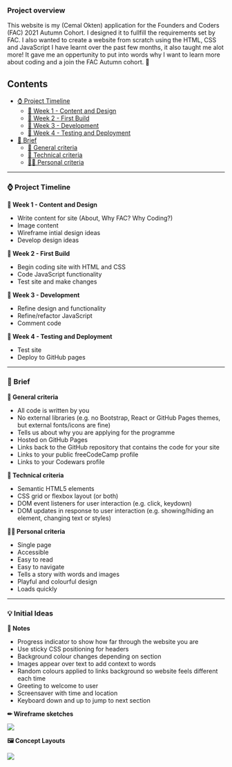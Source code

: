 ### Project overview

This website is my (Cemal Okten) application for the Founders and Coders (FAC) 2021 Autumn Cohort. I designed it to  fullfill the requirements set by FAC. I also wanted to create a website from scratch using the HTML, CSS and JavaScript I have learnt over the past few months, it also taught me alot more! It gave me an oppertunity to put into words why I want to learn more about coding and a join the FAC Autumn cohort. 🍁

## Contents

- [⌚ Project Timeline](#🕐-Project-Timeline)
	- [🎨 Week 1 - Content and Design](#-Week-1-Design)
	- [🔨 Week 2 - First Build](#-Week-2-First-Build-Sprint)
	- [🔧 Week 3 - Development](#-Week-1-Design)
	- [🏁 Week 4 - Testing and Deployment](#-Week-2-First-Build-Sprint)
- [📃 Brief](#🕐-Project-Timeline)
	- [🌌 General criteria](#-Week-1-Design)
	- [💾 Technical criteria](#-Week-1-Design)
	- [✋🏼 Personal criteria](#-Week-1-Design)


<!-- - [Reflections and What Next](#Reflections-and-what-next)
- [Key takeaways](#Key-takeaways)
- [ Additional Features](#Additional-Features) --> 

---

### ⌚ Project Timeline

**🎨 Week 1 - Content and Design**

- Write content for site (About, Why FAC? Why Coding?)
- Image content
- Wireframe intial design ideas
- Develop design ideas

**🔨 Week 2 - First Build**

- Begin coding site with HTML and CSS
- Code JavaScript functionality
- Test site and make changes

**🔧 Week 3 - Development**

- Refine design and functionality
- Refine/refactor JavaScript
- Comment code

**🏁 Week 4 - Testing and Deployment**

- Test site
- Deploy to GitHub pages

---

### 📃 Brief

**🌌 General criteria**
- All code is written by you
- No external libraries (e.g. no Bootstrap, React or GitHub Pages themes, but external fonts/icons are fine)
- Tells us about why you are applying for the programme
- Hosted on GitHub Pages
- Links back to the GitHub repository that contains the code for your site
- Links to your public freeCodeCamp profile
- Links to your Codewars profile

**💾 Technical criteria**
- Semantic HTML5 elements
- CSS grid or flexbox layout (or both)
- DOM event listeners for user interaction (e.g. click, keydown)
- DOM updates in response to user interaction (e.g. showing/hiding an element, changing text or styles)

**✋🏼 Personal criteria**
- Single page
- Accessible
- Easy to read
- Easy to navigate
- Tells a story with words and images
- Playful and colourful design
- Loads quickly

---

### 💡 Initial Ideas

**📝 Notes**

- Progress indicator to show how far through the website you are
- Use sticky CSS positioning for headers
- Background colour changes depending on section
- Images appear over text to add context to words
- Random colours applied to links background so website feels different each time
- Greeting to welcome to user
- Screensaver with time and location
- Keyboard down and up to jump to next section

**✏  Wireframe sketches**

![](https://www.loosecamel.com/fac/sketches-3.gif)

**🖼 Concept Layouts**

![](https://www.loosecamel.com/fac/concept-1.gif)
